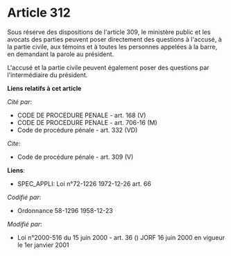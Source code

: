 # Article 312

Sous réserve des dispositions de l'article 309, le ministère public et les avocats des parties peuvent poser directement des
questions à l'accusé, à la partie civile, aux témoins et à toutes les personnes appelées à la barre, en demandant la parole
au président. 

L'accusé et la partie civile peuvent également poser des questions par l'intermédiaire du président.

**Liens relatifs à cet article**

_Cité par_:

  - CODE DE PROCEDURE PENALE - art. 168 (V)
  - CODE DE PROCEDURE PENALE - art. 706-16 (M)
  - Code de procédure pénale - art. 332 (VD)

_Cite_:

  - Code de procédure pénale - art. 309 (V)

**Liens**:

  - SPEC_APPLI: Loi n°72-1226 1972-12-26 art. 66

_Codifié par_:

  - Ordonnance 58-1296 1958-12-23

_Modifié par_:

  - Loi n°2000-516 du 15 juin 2000 - art. 36 () JORF 16 juin 2000 en vigueur le 1er janvier 2001
